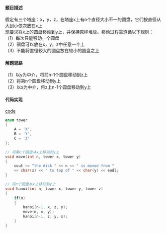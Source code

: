 #### 题目描述
假定有三个塔座：x，y，z，在塔座x上有n个直径大小不一的圆盘，它们按直径从大到小依次放在x上  
现要求将x上的圆盘移动到y上，并保持原样堆放。移动过程需遵循以下规则：  
（1）每次只能移动一个圆盘  
（2）圆盘可以放在x，y，z中任意一个上  
（3）不能将直径较大的圆盘放在较小的圆盘之上  

#### 解题思路
（1）以y为中介，将前n-1个圆盘移动到z上  
（2）将第n个圆盘移动到y上  
（3）以x为中介，将z上n-1个圆盘移动到y上  

#### 代码实现

[code](/Recursive/hanoi.cpp)


```cpp
enum tower
{
	A = 'X',
	B = 'Y',
	C = 'Z'
};

// 将第n个圆盘从x上移动到y上
void move(int n, tower x, tower y)
{
	cout << "the disk " << n << " is moved from "
	<< char(x) << " to top of " << char(y) << endl;
}

// 将n个圆盘从x上移动到y上
void hanoi(int n, tower x, tower y, tower z)
{
	if(n)
	{
		hanoi(n-1, x, z, y);
		move(n, x, y);
		hanoi(n-1, z, y, x);
	}
}

```